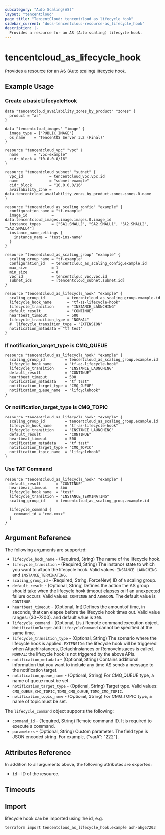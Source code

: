 ```yaml
---
subcategory: "Auto Scaling(AS)"
layout: "tencentcloud"
page_title: "TencentCloud: tencentcloud_as_lifecycle_hook"
sidebar_current: "docs-tencentcloud-resource-as_lifecycle_hook"
description: |-
  Provides a resource for an AS (Auto scaling) lifecycle hook.
---
```


# tencentcloud_as_lifecycle_hook

Provides a resource for an AS (Auto scaling) lifecycle hook.

## Example Usage

### Create a basic LifecycleHook

```hcl
data "tencentcloud_availability_zones_by_product" "zones" {
  product = "as"
}

data "tencentcloud_images" "image" {
  image_type = ["PUBLIC_IMAGE"]
  os_name    = "TencentOS Server 3.2 (Final)"
}

resource "tencentcloud_vpc" "vpc" {
  name       = "vpc-example"
  cidr_block = "10.0.0.0/16"
}

resource "tencentcloud_subnet" "subnet" {
  vpc_id            = tencentcloud_vpc.vpc.id
  name              = "subnet-example"
  cidr_block        = "10.0.0.0/16"
  availability_zone = data.tencentcloud_availability_zones_by_product.zones.zones.0.name
}

resource "tencentcloud_as_scaling_config" "example" {
  configuration_name = "tf-example"
  image_id           = data.tencentcloud_images.image.images.0.image_id
  instance_types     = ["SA1.SMALL1", "SA2.SMALL1", "SA2.SMALL2", "SA2.SMALL4"]
  instance_name_settings {
    instance_name = "test-ins-name"
  }
}

resource "tencentcloud_as_scaling_group" "example" {
  scaling_group_name = "tf-example"
  configuration_id   = tencentcloud_as_scaling_config.example.id
  max_size           = 1
  min_size           = 0
  vpc_id             = tencentcloud_vpc.vpc.id
  subnet_ids         = [tencentcloud_subnet.subnet.id]
}

resource "tencentcloud_as_lifecycle_hook" "example" {
  scaling_group_id          = tencentcloud_as_scaling_group.example.id
  lifecycle_hook_name       = "tf-as-lifecycle-hook"
  lifecycle_transition      = "INSTANCE_LAUNCHING"
  default_result            = "CONTINUE"
  heartbeat_timeout         = 500
  lifecycle_transition_type = "NORMAL"
  #  lifecycle_transition_type = "EXTENSION"
  notification_metadata = "tf test"
}
```

### If notification_target_type is CMQ_QUEUE

```hcl
resource "tencentcloud_as_lifecycle_hook" "example" {
  scaling_group_id         = tencentcloud_as_scaling_group.example.id
  lifecycle_hook_name      = "tf-as-lifecycle-hook"
  lifecycle_transition     = "INSTANCE_LAUNCHING"
  default_result           = "CONTINUE"
  heartbeat_timeout        = 500
  notification_metadata    = "tf test"
  notification_target_type = "CMQ_QUEUE"
  notification_queue_name  = "lifcyclehook"
}
```

### Or notification_target_type is CMQ_TOPIC

```hcl
resource "tencentcloud_as_lifecycle_hook" "example" {
  scaling_group_id         = tencentcloud_as_scaling_group.example.id
  lifecycle_hook_name      = "tf-as-lifecycle-hook"
  lifecycle_transition     = "INSTANCE_LAUNCHING"
  default_result           = "CONTINUE"
  heartbeat_timeout        = 500
  notification_metadata    = "tf test"
  notification_target_type = "CMQ_TOPIC"
  notification_topic_name  = "lifcyclehook"
}
```

### Use TAT Command

```hcl
resource "tencentcloud_as_lifecycle_hook" "example" {
  default_result       = "CONTINUE"
  heartbeat_timeout    = 300
  lifecycle_hook_name  = "test"
  lifecycle_transition = "INSTANCE_TERMINATING"
  scaling_group_id     = tencentcloud_as_scaling_group.example.id

  lifecycle_command {
    command_id = "cmd-xxxx"
  }
}
```

## Argument Reference

The following arguments are supported:

* `lifecycle_hook_name` - (Required, String) The name of the lifecycle hook.
* `lifecycle_transition` - (Required, String) The instance state to which you want to attach the lifecycle hook. Valid values: `INSTANCE_LAUNCHING` and `INSTANCE_TERMINATING`.
* `scaling_group_id` - (Required, String, ForceNew) ID of a scaling group.
* `default_result` - (Optional, String) Defines the action the AS group should take when the lifecycle hook timeout elapses or if an unexpected failure occurs. Valid values: `CONTINUE` and `ABANDON`. The default value is `CONTINUE`.
* `heartbeat_timeout` - (Optional, Int) Defines the amount of time, in seconds, that can elapse before the lifecycle hook times out. Valid value ranges: (30~7200). and default value is `300`.
* `lifecycle_command` - (Optional, List) Remote command execution object. `NotificationTarget` and `LifecycleCommand` cannot be specified at the same time.
* `lifecycle_transition_type` - (Optional, String) The scenario where the lifecycle hook is applied. `EXTENSION`: the lifecycle hook will be triggered when AttachInstances, DetachInstances or RemoveInstaces is called. `NORMAL`: the lifecycle hook is not triggered by the above APIs.
* `notification_metadata` - (Optional, String) Contains additional information that you want to include any time AS sends a message to the notification target.
* `notification_queue_name` - (Optional, String) For CMQ_QUEUE type, a name of queue must be set.
* `notification_target_type` - (Optional, String) Target type. Valid values: `CMQ_QUEUE`, `CMQ_TOPIC`, `TDMQ_CMQ_QUEUE`, `TDMQ_CMQ_TOPIC`.
* `notification_topic_name` - (Optional, String) For CMQ_TOPIC type, a name of topic must be set.

The `lifecycle_command` object supports the following:

* `command_id` - (Required, String) Remote command ID. It is required to execute a command.
* `parameters` - (Optional, String) Custom parameter. The field type is JSON encoded string. For example, {"varA": "222"}.

## Attributes Reference

In addition to all arguments above, the following attributes are exported:

* `id` - ID of the resource.



## Timeouts

<no value>


## Import

lifecycle hook can be imported using the id, e.g.

```
terraform import tencentcloud_as_lifecycle_hook.example ash-ahg67203
```


